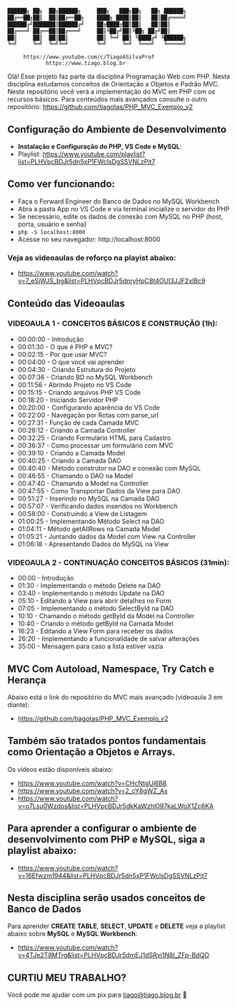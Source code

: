 ```sh
██████╗ ██╗  ██╗██████╗     ███╗   ███╗██╗   ██╗ ██████╗
██╔══██╗██║  ██║██╔══██╗    ████╗ ████║██║   ██║██╔════╝
██████╔╝███████║██████╔╝    ██╔████╔██║██║   ██║██║     
██╔═══╝ ██╔══██║██╔═══╝     ██║╚██╔╝██║╚██╗ ██╔╝██║     
██║     ██║  ██║██║         ██║ ╚═╝ ██║ ╚████╔╝ ╚██████╗
╚═╝     ╚═╝  ╚═╝╚═╝         ╚═╝     ╚═╝  ╚═══╝   ╚═════╝ 
```


         https://www.youtube.com/c/TiagoASilvaProf
                https://www.tiago.blog.br


Olá! Esse projeto faz parte da disciplina Programação Web com PHP. Nesta disciplina estudamos conceitos de Orientação a Objetos e Padrão MVC. 
Neste repositório você verá a implementação do MVC em PHP com os recursos básicos. Para conteúdos mais avançados consulte o outro repositório: https://github.com/tiagotas/PHP_MVC_Exemplo_v2

## Configuração do Ambiente de Desenvolvimento
- **Instalação e Configuração do PHP, VS Code e MySQL**:
- Playlist: https://www.youtube.com/playlist?list=PLHVpcBDJr5dn5xP1FWclsDgSSVNLzPit7

## Como ver funcionando:
- Faça o Forward Engineer do Banco de Dados no MySQL Workbench
- Abra a pasta App no VS Code e via terminal inicialize o servidor do PHP
- Se necessário, edite os dados de conexão com MySQL no PHP (host, porta, usuário e senha)
- ``` php -S localhost:8000 ```
- Acesse no seu navegador: http://localhost:8000

### Veja as videoaulas de reforço na playist abaixo:         
- https://www.youtube.com/watch?v=7_eSjWJS_bg&list=PLHVpcBDJr5dnryHpC8t4OUI3JJF2xIBc9

## Conteúdo das Videoaulas
### VIDEOAULA 1 - CONCEITOS BÁSICOS E CONSTRUÇÃO (1h):

- 00:00:00 - Introdução
- 00:01:30 - O que é PHP e MVC?
- 00:02:15 - Por que usar MVC?
- 00:04:00 - O que você vai aprender
- 00:04:30 - Criando Estrutura do Projeto
- 00:07:36 - Criando BD no MySQL Workbench
- 00:11:56 - Abrindo Projeto no VS Code
- 00:15:15 - Criando arquivos PHP VS Code
- 00:18:20 - Iniciando Servidor PHP
- 00:20:00 - Configurando aparência do VS Code
- 00:22:00 - Navegação por Rotas com parse_url
- 00:27:31 - Função de cada Camada MVC
- 00:28:12 - Criando a Camada Controller
- 00:32:25 - Criando Formulário HTML para Cadastro
- 00:36:37 - Como processar um formulário com MVC
- 00:39:10 - Criando a Camada Model
- 00:40:25 - Criando a Camada DAO
- 00:40:40 - Método construtor na DAO e conexão com MySQL
- 00:46:55 - Chamando o DAO na Model
- 00:47:40 - Chamando a Model na Controller
- 00:47:55 - Como Transportar Dados da View para DAO
- 00:51:27 - Inserindo no MySQL na Camada DAO
- 00:57:07 - Verificando dados inseridos no Workbench
- 00:58:00 - Construindo a View de Listagem
- 01:00:25 - Implementando Método Select na DAO
- 01:04:11 - Método getAllRows na Camada Model
- 01:05:21 - Juntando dados da Model com View na Controller
- 01:06:18 - Apresentando Dados do MySQL na View

### VIDEOAULA 2 - CONTINUAÇÃO CONCEITOS BÁSICOS (31min):

- 00:00 - Introdução
- 01:30 - Implementando o método Delete na DAO
- 03:40 - Implementando o método Update na DAO
- 05:10 - Editando a View para abrir detalhes no Form
- 07:05 - Implementando o método SelectById na DAO
- 10:10 - Chamando o método getById da Model na Controller
- 10:40 - Criando o método getById na Camada Model
- 16:23 - Editando a View Form para receber os dados
- 26:20 - Implementando a funcionalidade de salvar alterações
- 35:00 - Mensagem para caso a lista estiver vazia


## MVC Com Autoload, Namespace, Try Catch e Herança
Abaixo está o link do repositório do MVC mais avançado (videoaula 3 em diante):
- https://github.com/tiagotas/PHP_MVC_Exemplo_v2


## Também são tratados pontos fundamentais como **Orientação a Objetos e Arrays**.
Os vídeos estão disponíveis abaixo:
- https://www.youtube.com/watch?v=CHcNtgUi6B8
- https://www.youtube.com/watch?v=2_cY8gWZ_As
- https://www.youtube.com/watch?v=o7Lsu0Wzdos&list=PLHVpcBDJr5dkKaWzhI097kaLWoX1Zc6KA


## Para aprender a configurar o ambiente de desenvolvimento com PHP e MySQL, siga a playlist abaixo:
- https://www.youtube.com/watch?v=16Efwzm1944&list=PLHVpcBDJr5dn5xP1FWclsDgSSVNLzPit7


## Nesta disciplina serão usados conceitos de Banco de Dados
Para aprender **CREATE TABLE**, **SELECT**, **UPDATE** e **DELETE** veja a playlist abaixo sobre **MySQL** e **MySQL Workbench**:
- https://www.youtube.com/watch?v=4TJe2T8MTrg&list=PLHVpcBDJr5dmEJ1dSRvi1N8I_ZFp-BdQO

## CURTIU MEU TRABALHO?
Você pode me ajudar com um pix para tiago@tiago.blog.br 🍻
